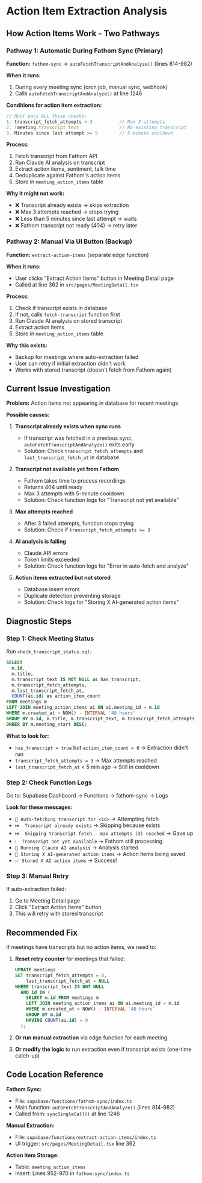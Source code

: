 # Action Item Extraction Analysis

## How Action Items Work - Two Pathways

### Pathway 1: Automatic During Fathom Sync (Primary)

**Function:** `fathom-sync` → `autoFetchTranscriptAndAnalyze()` (lines 814-982)

**When it runs:**
1. During every meeting sync (cron job, manual sync, webhook)
2. Calls `autoFetchTranscriptAndAnalyze()` at line 1246

**Conditions for action item extraction:**
```typescript
// Must pass ALL these checks:
1. transcript_fetch_attempts < 3          // Max 3 attempts
2. !meeting.transcript_text               // No existing transcript
3. Minutes since last attempt >= 5        // 5-minute cooldown
```

**Process:**
1. Fetch transcript from Fathom API
2. Run Claude AI analysis on transcript
3. Extract action items, sentiment, talk time
4. Deduplicate against Fathom's action items
5. Store in `meeting_action_items` table

**Why it might not work:**
- ❌ Transcript already exists → skips extraction
- ❌ Max 3 attempts reached → stops trying
- ❌ Less than 5 minutes since last attempt → waits
- ❌ Fathom transcript not ready (404) → retry later

### Pathway 2: Manual Via UI Button (Backup)

**Function:** `extract-action-items` (separate edge function)

**When it runs:**
- User clicks "Extract Action Items" button in Meeting Detail page
- Called at line 362 in `src/pages/MeetingDetail.tsx`

**Process:**
1. Check if transcript exists in database
2. If not, calls `fetch-transcript` function first
3. Run Claude AI analysis on stored transcript
4. Extract action items
5. Store in `meeting_action_items` table

**Why this exists:**
- Backup for meetings where auto-extraction failed
- User can retry if initial extraction didn't work
- Works with stored transcript (doesn't fetch from Fathom again)

## Current Issue Investigation

**Problem:** Action items not appearing in database for recent meetings

**Possible causes:**

1. **Transcript already exists when sync runs**
   - If transcript was fetched in a previous sync, `autoFetchTranscriptAndAnalyze()` exits early
   - Solution: Check `transcript_fetch_attempts` and `last_transcript_fetch_at` in database

2. **Transcript not available yet from Fathom**
   - Fathom takes time to process recordings
   - Returns 404 until ready
   - Max 3 attempts with 5-minute cooldown
   - Solution: Check function logs for "Transcript not yet available"

3. **Max attempts reached**
   - After 3 failed attempts, function stops trying
   - Solution: Check if `transcript_fetch_attempts >= 3`

4. **AI analysis is failing**
   - Claude API errors
   - Token limits exceeded
   - Solution: Check function logs for "Error in auto-fetch and analyze"

5. **Action items extracted but not stored**
   - Database insert errors
   - Duplicate detection preventing storage
   - Solution: Check logs for "Storing X AI-generated action items"

## Diagnostic Steps

### Step 1: Check Meeting Status
Run `check_transcript_status.sql`:
```sql
SELECT
  m.id,
  m.title,
  m.transcript_text IS NOT NULL as has_transcript,
  m.transcript_fetch_attempts,
  m.last_transcript_fetch_at,
  COUNT(ai.id) as action_item_count
FROM meetings m
LEFT JOIN meeting_action_items ai ON ai.meeting_id = m.id
WHERE m.created_at > NOW() - INTERVAL '48 hours'
GROUP BY m.id, m.title, m.transcript_text, m.transcript_fetch_attempts, m.last_transcript_fetch_at
ORDER BY m.meeting_start DESC;
```

**What to look for:**
- `has_transcript = true` but `action_item_count = 0` → Extraction didn't run
- `transcript_fetch_attempts = 3` → Max attempts reached
- `last_transcript_fetch_at` < 5 min ago → Still in cooldown

### Step 2: Check Function Logs
Go to: Supabase Dashboard → Functions → fathom-sync → Logs

**Look for these messages:**
- `📄 Auto-fetching transcript for <id>` → Attempting fetch
- `⏭️  Transcript already exists` → Skipping because exists
- `⏭️  Skipping transcript fetch - max attempts (3) reached` → Gave up
- `ℹ️  Transcript not yet available` → Fathom still processing
- `🤖 Running Claude AI analysis` → Analysis started
- `💾 Storing X AI-generated action items` → Action items being saved
- `✅ Stored X AI action items` → Success!

### Step 3: Manual Retry
If auto-extraction failed:
1. Go to Meeting Detail page
2. Click "Extract Action Items" button
3. This will retry with stored transcript

## Recommended Fix

If meetings have transcripts but no action items, we need to:

1. **Reset retry counter** for meetings that failed:
   ```sql
   UPDATE meetings
   SET transcript_fetch_attempts = 0,
       last_transcript_fetch_at = NULL
   WHERE transcript_text IS NOT NULL
     AND id IN (
       SELECT m.id FROM meetings m
       LEFT JOIN meeting_action_items ai ON ai.meeting_id = m.id
       WHERE m.created_at > NOW() - INTERVAL '48 hours'
       GROUP BY m.id
       HAVING COUNT(ai.id) = 0
     );
   ```

2. **Or run manual extraction** via edge function for each meeting

3. **Or modify the logic** to run extraction even if transcript exists (one-time catch-up)

## Code Location Reference

**Fathom Sync:**
- File: `supabase/functions/fathom-sync/index.ts`
- Main function: `autoFetchTranscriptAndAnalyze()` (lines 814-982)
- Called from: `syncSingleCall()` at line 1246

**Manual Extraction:**
- File: `supabase/functions/extract-action-items/index.ts`
- UI trigger: `src/pages/MeetingDetail.tsx` line 362

**Action Item Storage:**
- Table: `meeting_action_items`
- Insert: Lines 952-970 in `fathom-sync/index.ts`
